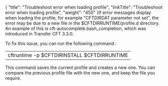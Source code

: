 {
    "title": "Troubleshoot error when loading profile",
    "linkTitle": "Troubleshoot error when loading profile",
    "weight": "450"
}If error messages display when loading the profile, for example "CFTDIRDAT parameter not set", the error may be due to a new file in the $CFTDIRRUNTIME/profile.d directory. An example of this is cft-autocomplete.bash\_completion, which was introduced in Transfer CFT 3.3.0.

To fix this issue, you can run the following command :

<table cellspacing="0">
   <col/>
   <tbody>
      <tr>
         <td>cftruntime -p $CFTDIRINSTALL $CFTDIRRUNTIME         </td>
      </tr>
   </tbody>
</table>

This command saves the current profile and creates a new one. You can compare the previous profile file with the new one, and keep the file you require.
